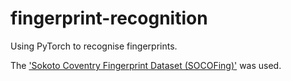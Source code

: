 # fingerprint-recognition

Using PyTorch to recognise fingerprints. 

The ['Sokoto Coventry Fingerprint Dataset (SOCOFing)'](https://www.kaggle.com/datasets/ruizgara/socofing) was used.
